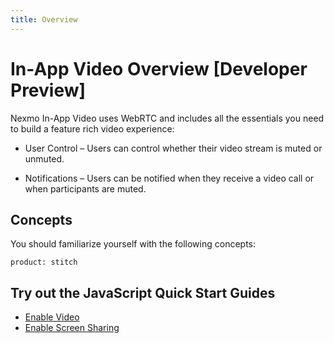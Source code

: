 ```yaml
---
title: Overview
---
```


# In-App Video Overview [Developer Preview]

Nexmo In-App Video uses WebRTC and includes all the essentials you need to build a feature rich video experience:

- User Control – Users can control whether their video stream is muted or unmuted.

- Notifications  – Users can be notified when they receive a video call or when participants are muted.

## Concepts

You should familiarize yourself with the following concepts:

```concept_list
product: stitch
```

## Try out the JavaScript Quick Start Guides

* [Enable Video](/stitch/in-app-video/guides/enable-video/javascript)
* [Enable Screen Sharing](/stitch/in-app-video/guides/enable-screenshare/javascript)
